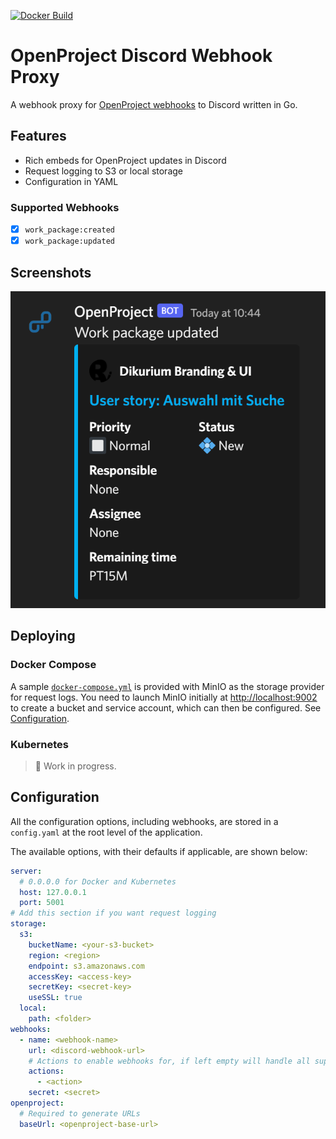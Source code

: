 [![Docker Build](https://github.com/Dan6erbond/openproject-discord-webhook-proxy/actions/workflows/docker-image.yml/badge.svg)](https://github.com/Dan6erbond/openproject-discord-webhook-proxy/actions/workflows/docker-image.yml)

# OpenProject Discord Webhook Proxy

A webhook proxy for [OpenProject webhooks](https://www.openproject.org/docs/system-admin-guide/incoming-and-outgoing/webhooks/) to Discord written in Go.

## Features

- Rich embeds for OpenProject updates in Discord
- Request logging to S3 or local storage
- Configuration in YAML

### Supported Webhooks

- [x] `work_package:created`
- [x] `work_package:updated`

## Screenshots

![Work Package Updated Webhook with Embed](screenshots/work_package_updated.png)

## Deploying

### Docker Compose

A sample [`docker-compose.yml`](./docker-compose.yml) is provided with MinIO as the storage provider for request logs. You need to launch MinIO initially at [http://localhost:9002](http://localhost:9002) to create a bucket and service account, which can then be configured. See [Configuration](#configuration).

### Kubernetes

> 🚧 Work in progress.

## Configuration

All the configuration options, including webhooks, are stored in a `config.yaml` at the root level of the application.

The available options, with their defaults if applicable, are shown below:

```yml
server:
  # 0.0.0.0 for Docker and Kubernetes
  host: 127.0.0.1
  port: 5001
# Add this section if you want request logging
storage:
  s3:
    bucketName: <your-s3-bucket>
    region: <region>
    endpoint: s3.amazonaws.com
    accessKey: <access-key>
    secretKey: <secret-key>
    useSSL: true
  local:
    path: <folder>
webhooks:
  - name: <webhook-name>
    url: <discord-webhook-url>
    # Actions to enable webhooks for, if left empty will handle all supported actions
    actions:
      - <action>
    secret: <secret>
openproject:
  # Required to generate URLs
  baseUrl: <openproject-base-url>
```
